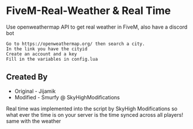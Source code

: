 # FiveM-Real-Weather & Real Time
Use openweathermap API to get real weather in FiveM, also have a discord bot

```
Go to https://openweathermap.org/ then search a city.
In the link you have the cityid
Create an account and a key
Fill in the variables in config.lua
```

## Created By
* Original - Jijamik
* Modified - Smurfy @ SkyHighModifications

Real time was implemented into the script by SkyHigh Modifications so what ever the time is on your server is the time synced across all players! same with the weather
